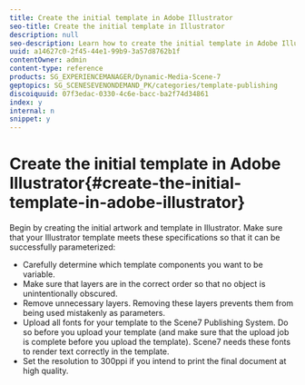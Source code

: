 ```yaml
---
title: Create the initial template in Adobe Illustrator
seo-title: Create the initial template in Illustrator
description: null
seo-description: Learn how to create the initial template in Adobe Illustrator.
uuid: a14627c0-2f45-44e1-99b9-3a57d8762b1f
contentOwner: admin
content-type: reference
products: SG_EXPERIENCEMANAGER/Dynamic-Media-Scene-7
geptopics: SG_SCENESEVENONDEMAND_PK/categories/template-publishing
discoiquuid: 07f3edac-0330-4c6e-bacc-ba2f74d34861
index: y
internal: n
snippet: y
---
```


# Create the initial template in Adobe Illustrator{#create-the-initial-template-in-adobe-illustrator}

Begin by creating the initial artwork and template in Illustrator. Make sure that your Illustrator template meets these specifications so that it can be successfully parameterized:

* Carefully determine which template components you want to be variable.
* Make sure that layers are in the correct order so that no object is unintentionally obscured.
* Remove unnecessary layers. Removing these layers prevents them from being used mistakenly as parameters.
* Upload all fonts for your template to the Scene7 Publishing System. Do so before you upload your template (and make sure that the upload job is complete before you upload the template). Scene7 needs these fonts to render text correctly in the template.
* Set the resolution to 300ppi if you intend to print the final document at high quality.

